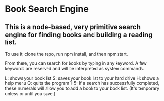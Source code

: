 # Book Search Engine

## This is a node-based, very primitive search engine for finding books and building a reading list.

To use it, clone the repo, run npm install, and then npm start.

From there, you can search for books by typing in any keyword. A few keywords are reserved and will be interpreted as system commands.

L: shows your book list
S: saves your book list to your hard drive
H: shows a help menu
Q: quits the program
1-5: If a search has successfully completed, these numerals will allow you to add a book to your book list. (It's temporary unless or until you save.)
